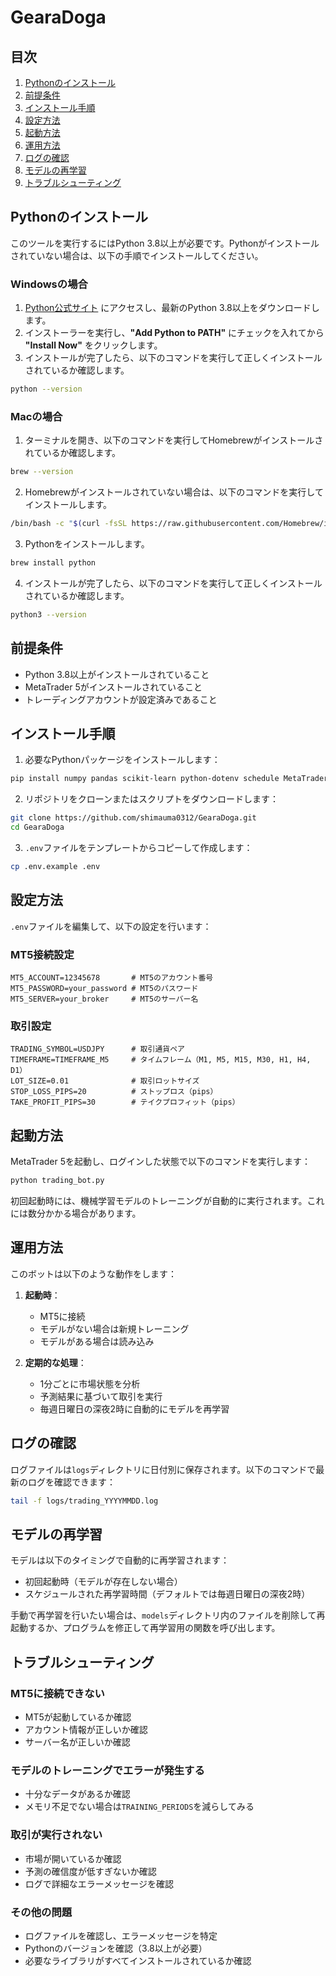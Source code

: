 # GearaDoga

## 目次

1. [Pythonのインストール](#Pythonのインストール)
2. [前提条件](#前提条件)
3. [インストール手順](#インストール手順)
4. [設定方法](#設定方法)
5. [起動方法](#起動方法)
6. [運用方法](#運用方法)
7. [ログの確認](#ログの確認)
8. [モデルの再学習](#モデルの再学習)
9. [トラブルシューティング](#トラブルシューティング)

## Pythonのインストール

このツールを実行するにはPython 3.8以上が必要です。Pythonがインストールされていない場合は、以下の手順でインストールしてください。

### Windowsの場合

1. [Python公式サイト](https://www.python.org/downloads/) にアクセスし、最新のPython 3.8以上をダウンロードします。
2. インストーラーを実行し、**"Add Python to PATH"** にチェックを入れてから **"Install Now"** をクリックします。
3. インストールが完了したら、以下のコマンドを実行して正しくインストールされているか確認します。

```bash
python --version
```

### Macの場合

1. ターミナルを開き、以下のコマンドを実行してHomebrewがインストールされているか確認します。

```bash
brew --version
```

2. Homebrewがインストールされていない場合は、以下のコマンドを実行してインストールします。

```bash
/bin/bash -c "$(curl -fsSL https://raw.githubusercontent.com/Homebrew/install/HEAD/install.sh)"
```

3. Pythonをインストールします。

```bash
brew install python
```

4. インストールが完了したら、以下のコマンドを実行して正しくインストールされているか確認します。

```bash
python3 --version
```

## 前提条件

- Python 3.8以上がインストールされていること
- MetaTrader 5がインストールされていること
- トレーディングアカウントが設定済みであること

## インストール手順

1. 必要なPythonパッケージをインストールします：

```bash
pip install numpy pandas scikit-learn python-dotenv schedule MetaTrader5
```

2. リポジトリをクローンまたはスクリプトをダウンロードします：

```bash
git clone https://github.com/shimauma0312/GearaDoga.git
cd GearaDoga
```

3. `.env`ファイルをテンプレートからコピーして作成します：

```bash
cp .env.example .env
```

## 設定方法

`.env`ファイルを編集して、以下の設定を行います：

### MT5接続設定

```
MT5_ACCOUNT=12345678       # MT5のアカウント番号
MT5_PASSWORD=your_password # MT5のパスワード
MT5_SERVER=your_broker     # MT5のサーバー名
```

### 取引設定

```
TRADING_SYMBOL=USDJPY      # 取引通貨ペア
TIMEFRAME=TIMEFRAME_M5     # タイムフレーム（M1, M5, M15, M30, H1, H4, D1）
LOT_SIZE=0.01              # 取引ロットサイズ
STOP_LOSS_PIPS=20          # ストップロス（pips）
TAKE_PROFIT_PIPS=30        # テイクプロフィット（pips）
```

## 起動方法

MetaTrader 5を起動し、ログインした状態で以下のコマンドを実行します：

```bash
python trading_bot.py
```

初回起動時には、機械学習モデルのトレーニングが自動的に実行されます。これには数分かかる場合があります。

## 運用方法

このボットは以下のような動作をします：

1. **起動時**：
   - MT5に接続
   - モデルがない場合は新規トレーニング
   - モデルがある場合は読み込み

2. **定期的な処理**：
   - 1分ごとに市場状態を分析
   - 予測結果に基づいて取引を実行
   - 毎週日曜日の深夜2時に自動的にモデルを再学習

## ログの確認

ログファイルは`logs`ディレクトリに日付別に保存されます。以下のコマンドで最新のログを確認できます：

```bash
tail -f logs/trading_YYYYMMDD.log
```

## モデルの再学習

モデルは以下のタイミングで自動的に再学習されます：
- 初回起動時（モデルが存在しない場合）
- スケジュールされた再学習時間（デフォルトでは毎週日曜日の深夜2時）

手動で再学習を行いたい場合は、`models`ディレクトリ内のファイルを削除して再起動するか、プログラムを修正して再学習用の関数を呼び出します。

## トラブルシューティング

### MT5に接続できない
- MT5が起動しているか確認
- アカウント情報が正しいか確認
- サーバー名が正しいか確認

### モデルのトレーニングでエラーが発生する
- 十分なデータがあるか確認
- メモリ不足でない場合は`TRAINING_PERIODS`を減らしてみる

### 取引が実行されない
- 市場が開いているか確認
- 予測の確信度が低すぎないか確認
- ログで詳細なエラーメッセージを確認

### その他の問題
- ログファイルを確認し、エラーメッセージを特定
- Pythonのバージョンを確認（3.8以上が必要）
- 必要なライブラリがすべてインストールされているか確認

